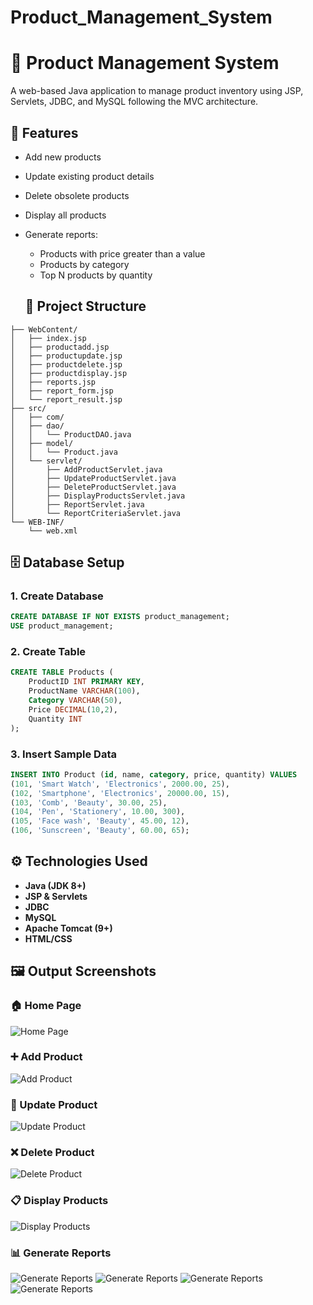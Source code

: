 # Product_Management_System


# 🛒 Product Management System

A web-based Java application to manage product inventory using JSP, Servlets, JDBC, and MySQL following the MVC architecture.

## 🚀 Features

- Add new products
- Update existing product details
- Delete obsolete products
- Display all products
- Generate reports:
  - Products with price greater than a value
  - Products by category
  - Top N products by quantity

  ## 📁 Project Structure

```ProductWebApp/
├── WebContent/
│   ├── index.jsp
│   ├── productadd.jsp
│   ├── productupdate.jsp
│   ├── productdelete.jsp
│   ├── productdisplay.jsp
│   ├── reports.jsp
│   ├── report_form.jsp
│   └── report_result.jsp
├── src/
│   ├── com/
│   ├── dao/
│   │   └── ProductDAO.java
│   ├── model/
│   │   └── Product.java
│   └── servlet/
│       ├── AddProductServlet.java
│       ├── UpdateProductServlet.java
│       ├── DeleteProductServlet.java
│       ├── DisplayProductsServlet.java
│       ├── ReportServlet.java
│       └── ReportCriteriaServlet.java
└── WEB-INF/
    └── web.xml
```


## 🗄️ Database Setup
### 1. Create Database

```sql
CREATE DATABASE IF NOT EXISTS product_management;
USE product_management;
```

### 2. Create Table

```sql
CREATE TABLE Products (
    ProductID INT PRIMARY KEY,
    ProductName VARCHAR(100),
    Category VARCHAR(50),
    Price DECIMAL(10,2),
    Quantity INT
);
```
### 3. Insert Sample Data
```sql
INSERT INTO Product (id, name, category, price, quantity) VALUES
(101, 'Smart Watch', 'Electronics', 2000.00, 25),
(102, 'Smartphone', 'Electronics', 20000.00, 15),
(103, 'Comb', 'Beauty', 30.00, 25),
(104, 'Pen', 'Stationery', 10.00, 300),
(105, 'Face wash', 'Beauty', 45.00, 12),
(106, 'Sunscreen', 'Beauty', 60.00, 65);


```

## ⚙️ Technologies Used

- **Java (JDK 8+)**
- **JSP & Servlets**
- **JDBC**
- **MySQL**
- **Apache Tomcat (9+)**
- **HTML/CSS**

## 🖼️ Output Screenshots

### 🏠 Home Page
![Home Page](screenshots/home.jpg)

### ➕ Add Product
![Add Product](screenshots/add.jpg)

### 📝 Update Product
![Update Product](screenshots/update.jpg)

### ❌ Delete Product
![Delete Product](screenshots/delete.jpg)

### 📋 Display Products
![Display Products](screenshots/display.jpg)

### 📊 Generate Reports
![Generate Reports](screenshots/report1.jpg)
![Generate Reports](screenshots/report2.jpg)
![Generate Reports](screenshots/report3.jpg)
![Generate Reports](screenshots/report4.jpg)

